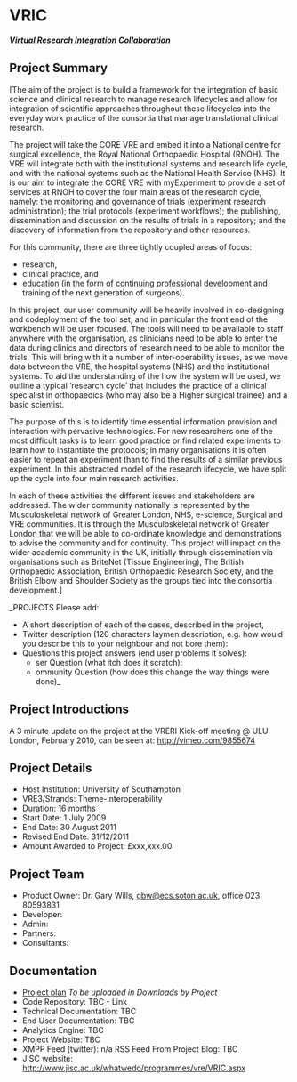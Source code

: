 # VRIC #
**_Virtual Research Integration Collaboration_**

## Project Summary ##
[The aim of the project is to build a framework for the integration of basic science and clinical research to manage research lifecycles and allow for integration of scientific approaches throughout these lifecycles into the everyday work practice of the consortia that manage translational clinical research.

The project will take the CORE VRE and embed it into a National centre for surgical excellence, the Royal National Orthopaedic Hospital (RNOH). The VRE will integrate both with the institutional systems and research life cycle, and with the national systems such as the National Health Service (NHS). It is our aim to integrate the CORE VRE with myExperiment to provide a set of services at RNOH to cover the four main areas of the research cycle, namely: the monitoring and governance of trials (experiment research administration); the trial protocols (experiment workflows); the publishing, dissemination and discussion on the results of trials in a repository; and the discovery of information from the repository and other resources.

For this community, there are three tightly coupled areas of focus:

  * research,
  * clinical practice, and
  * education (in the form of continuing professional development and training of the next generation of surgeons).

In this project, our user community will be heavily involved in co-designing and codeployment of the tool set, and in particular the front end of the workbench will be user focused. The tools will need to be available to staff anywhere with the organisation, as clinicians need to be able to enter the data during clinics and directors of research need to be able to monitor the trials. This will bring with it a number of inter-operability issues, as we move data between the VRE, the hospital systems (NHS) and the institutional systems. To aid the understanding of the how the system will be used, we outline a typical ‘research cycle’ that includes the practice of a clinical specialist in orthopaedics (who may also be a Higher surgical trainee) and a basic scientist.

The purpose of this is to identify time essential information provision and interaction with pervasive technologies. For new researchers one of the most difficult tasks is to learn good practice or find related experiments to learn how to instantiate the protocols; in many organisations it is often easier to repeat an experiment than to find the results of a similar previous experiment. In this abstracted model of the research lifecycle, we have split up the cycle into four main research activities.

In each of these activities the different issues and stakeholders are addressed. The wider community nationally is represented by the Musculoskeletal network of Greater London, NHS, e-science, Surgical and VRE communities. It is through the Musculoskeletal network of Greater London that we will be able to co-ordinate knowledge and demonstrations to advise the community and for continuity. This project will impact on the wider academic community in the UK, initially through dissemination via organisations such as BriteNet (Tissue Engineering), The British Orthopaedic Association, British Orthopaedic Research Society, and the British Elbow and Shoulder Society as the groups tied into the consortia development.]

_PROJECTS Please add:
  * A short description of each of the cases, described in the project,
  * Twitter description (120 characters laymen description, e.g. how would you describe this to your neighbour and not bore them):
  * Questions this project answers (end user problems it solves):
    * ser Question (what itch does it scratch):
    * ommunity Question (how does this change the way things were done)_

## Project Introductions ##
A 3 minute update on the project at the VRERI Kick-off meeting @ ULU London, February 2010, can be seen at: http://vimeo.com/9855674

## Project Details ##
  * Host Institution: University of Southampton
  * VRE3/Strands: Theme-Interoperability
  * Duration: 16 months
  * Start Date: 1 July 2009
  * End Date: 30 August 2011
  * Revised End Date: 31/12/2011
  * Amount Awarded to Project: £xxx,xxx.00

## Project Team ##
  * Product Owner: Dr. Gary Wills, gbw@ecs.soton.ac.uk, office 023 80593831
  * Developer:
  * Admin:
  * Partners:
  * Consultants:

## Documentation ##
  * [Project plan](http://vreri.googlecode.com/files/XXX) _To be uploaded in Downloads by Project_
  * Code Repository: TBC - Link
  * Technical Documentation: TBC
  * End User Documentation: TBC
  * Analytics Engine: TBC
  * Project Website: TBC
  * XMPP Feed (twitter): n/a RSS Feed From Project Blog: TBC
  * JISC website: http://www.jisc.ac.uk/whatwedo/programmes/vre/VRIC.aspx